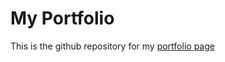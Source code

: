# My Portfolio

This is the github repository for my [portfolio page](https://frazier-fibonacci.herokuapp.com/ "Frazier Mork's Portfolio")
